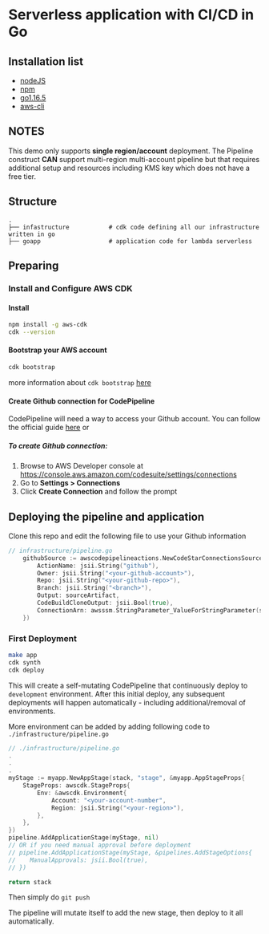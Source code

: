 # Serverless application with CI/CD in Go

## Installation list

- [nodeJS](https://nodejs.org/en/)
- [npm](https://www.npmjs.com/)
- [go1.16.5](https://golang.org/doc/install)
- [aws-cli](https://aws.amazon.com/cli/)

## NOTES
This demo only supports **single region/account** deployment. 
The Pipeline construct **CAN** support multi-region multi-account pipeline but that requires additional setup and resources including KMS key which does not have a free tier.

## Structure
```
.
├── infastructure           # cdk code defining all our infrastructure written in go
├── goapp                   # application code for lambda serverless 
```
## Preparing 

### Install and Configure AWS CDK

#### Install
```bash
npm install -g aws-cdk
cdk --version
```

#### Bootstrap your AWS account
```bash
cdk bootstrap 
```
more information about `cdk bootstrap` [here](https://docs.aws.amazon.com/cdk/latest/guide/bootstrapping.html)

#### Create Github connection for CodePipeline
CodePipeline will need a way to access your Github account. You can follow the official guide [here](https://docs.aws.amazon.com/dtconsole/latest/userguide/connections-update.html) or
##### To create Github connection:
1. Browse to AWS Developer console at https://console.aws.amazon.com/codesuite/settings/connections
2. Go to **Settings > Connections**
3. Click **Create Connection** and follow the prompt

## Deploying the pipeline and application

Clone this repo and edit the following file to use your Github information

```go
// infrastructure/pipeline.go
    githubSource := awscodepipelineactions.NewCodeStarConnectionsSourceAction(&awscodepipelineactions.CodeStarConnectionsSourceActionProps{
		ActionName: jsii.String("github"),
		Owner: jsii.String("<your-github-account>"),
		Repo: jsii.String("<your-github-repo>"),
		Branch: jsii.String("<branch>"),
		Output: sourceArtifact,
		CodeBuildCloneOutput: jsii.Bool(true),
		ConnectionArn: awsssm.StringParameter_ValueForStringParameter(stack, jsii.String("GITHUB_CONNECTOR_ARN"), nil),
	})
```


### First Deployment
```bash
make app
cdk synth
cdk deploy
```
This will create a self-mutating CodePipeline that continuously deploy to `development` environment. 
After this initial deploy, any subsequent deployments will happen automatically - including additional/removal of environments.

More environment can be added by adding following code to `./infrastructure/pipeline.go`

```go
// ./infrastructure/pipeline.go
.
.
.
myStage := myapp.NewAppStage(stack, "stage", &myapp.AppStageProps{
    StageProps: awscdk.StageProps{
        Env: &awscdk.Environment{
            Account: "<your-account-number",
            Region: jsii.String("<your-region>"),
        },
    },
})
pipeline.AddApplicationStage(myStage, nil)
// OR if you need manual approval before deployment
// pipeline.AddApplicationStage(myStage, &pipelines.AddStageOptions{
//    ManualApprovals: jsii.Bool(true),
// })

return stack
```

Then simply do `git push`

The pipeline will mutate itself to add the new stage, then deploy to it all automatically.


